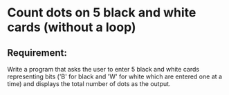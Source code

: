 # Count dots on 5 black and white cards (without a loop)

## Requirement:

Write a program that asks the user to enter 5 black and white cards representing bits ('B' for black and 'W' for white which are entered one at a time) and displays the total number of dots as the output.